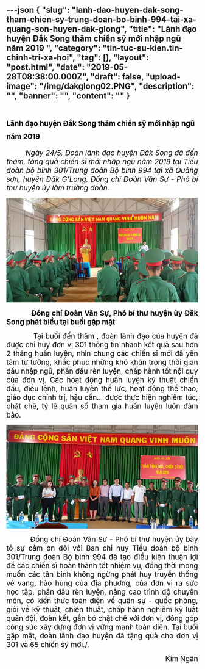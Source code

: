 ---json
{
    "slug": "lanh-dao-huyen-dak-song-tham-chien-sy-trung-doan-bo-binh-994-tai-xa-quang-son-huyen-dak-glong",
    "title": "Lãnh đạo huyện Đắk Song thăm chiến sỹ mới nhập ngũ năm 2019 ",
    "category": "tin-tuc-su-kien.tin-chinh-tri-xa-hoi",
    "tag": [],
    "layout": "post.html",
    "date": "2019-05-28T08:38:00.000Z",
    "draft": false,
    "upload-image": "/img/dakglong02.PNG",
    "description": "",
    "banner": "",
    "__content__": ""
}
---
<h1 style="margin-left:0cm; margin-right:0cm"><span style="background-color:white"><span style="font-size:14.0pt"><span style="color:black">L&atilde;nh đạo huyện Đắk Song thăm chiến sỹ mới nhập ngũ năm 2019</span></span></span></h1>

<p style="text-align:justify"><span style="background-color:white"><em><span style="font-size:14.0pt"><span style="background-color:white"><span style="color:black">&nbsp; &nbsp; &nbsp; &nbsp; &nbsp;Ng&agrave;y 24/5, Đo&agrave;n l&atilde;nh đạo huyện Đăk Song đ&atilde; đến thăm, tặng qu&agrave; chiến sĩ mới nhập ngũ năm 2019 tại Tiểu đo&agrave;n bộ binh 301/Trung đo&agrave;n Bộ binh 994 tại x&atilde; Quảng sơn, huyện Đăk G&rsquo;Long. Đồng ch&iacute; Đo&agrave;n Văn Sự - Ph&oacute; b&iacute; thư huyện ủy l&agrave;m trưởng đo&agrave;n. </span></span></span></em></span></p>

<p style="text-align:justify"><img alt="" src="/img/dakglong01.PNG" /></p>

<p style="text-align:justify"><span style="background-color:white"><strong><span style="font-size:14.0pt"><span style="background-color:white"><span style="color:black">&nbsp;&nbsp;&nbsp;&nbsp;&nbsp;&nbsp;&nbsp;&nbsp;&nbsp;&nbsp;&nbsp;&nbsp; Đồng ch&iacute; Đo&agrave;n Văn Sự, Ph&oacute; b&iacute; thư huyện ủy Đăk Song ph&aacute;t biểu tại buổi gặp mặt</span></span></span></strong></span></p>

<p style="text-align:justify"><span style="background-color:white"><span style="font-size:14.0pt"><span style="color:black">&nbsp; &nbsp; &nbsp; &nbsp; &nbsp; &nbsp;Tại buổi đến thăm , đo&agrave;n l&atilde;nh đạo của huyện đ&atilde; được chỉ huy đơn vị 301 th&ocirc;ng tin nhanh kết quả sau hơn 2 th&aacute;ng huấn luyện, nh&igrave;n chung c&aacute;c chiến sĩ mới đ&atilde; y&ecirc;n t&acirc;m tư tưởng, khắc phục những kh&oacute; khăn trong thời gian đầu nhập ngũ, phấn đấu r&egrave;n luyện, chấp h&agrave;nh tốt nội quy của đơn vị. C&aacute;c hoạt động huấn luyện kỹ thuật chiến đấu, điều lệnh, huấn luyện thể lực, hoạt động thể thao, gi&aacute;o dục ch&iacute;nh trị, hậu cần&hellip; được thực hiện nghi&ecirc;m t&uacute;c, chặt chẽ, tỷ lệ qu&acirc;n số tham gia huấn luyện lu&ocirc;n đảm bảo.</span></span></span></p>

<p style="text-align:justify"><img alt="" src="/img/dakglong02.PNG" /></p>

<p style="text-align:justify"><span style="background-color:white"><span style="font-size:14.0pt"><span style="background-color:white"><span style="color:black">&nbsp; &nbsp; &nbsp; &nbsp; &nbsp; Đồng ch&iacute; Đo&agrave;n Văn Sự - Ph&oacute; b&iacute; thư huyện ủy b&agrave;y tỏ sự cảm ơn đối với Ban chỉ huy Tiểu đo&agrave;n bộ binh 301/Trung đo&agrave;n Bộ binh 994 đ&atilde; tạo điều kiện thuận lợi để c&aacute;c chiến sĩ ho&agrave;n th&agrave;nh tốt nhiệm vụ, đồng thời mong muốn c&aacute;c t&acirc;n binh kh&ocirc;ng ngừng ph&aacute;t huy truyền thống vẻ vang, h&agrave;o h&ugrave;ng của địa phương, của đơn vị ra sức học tập, phấn đấu r&egrave;n luyện, n&acirc;ng cao tr&igrave;nh độ chuy&ecirc;n m&ocirc;n, c&oacute; kiến thức to&agrave;n diện về qu&acirc;n sự - quốc ph&ograve;ng, giỏi về kỹ thuật, chiến thuật, chấp h&agrave;nh nghi&ecirc;m kỷ luật qu&acirc;n đội, đo&agrave;n kết, gắn b&oacute; chặt chẽ với đơn vị, đ&oacute;ng g&oacute;p c&ocirc;ng sức x&acirc;y dựng đơn vị vững mạnh to&agrave;n diện. Tại buổi gặp mặt, đo&agrave;n l&atilde;nh đạo huyện đ&atilde; tặng qu&agrave; cho đơn vị 301 v&agrave; 65 chiến sỹ mới./.</span></span></span></span></p>

<p style="text-align:right"><span style="background-color:white"><span style="font-size:14.0pt"><span style="background-color:white"><span style="color:black">Kim Ng&acirc;n</span></span></span></span></p>

<p>&nbsp;</p>
